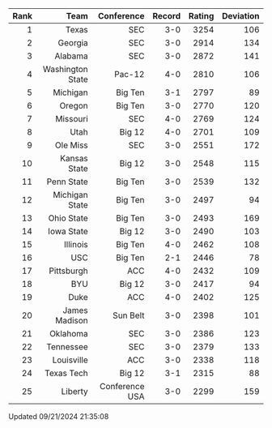 | Rank  | Team                 | Conference           | Record   | Rating | Deviation |
| ---:  | ---:                 | ---:                 | ---:     | ---:   | ---:      |
| 1     | Texas                | SEC                  | 3-0      | 3254   | 106       |
| 2     | Georgia              | SEC                  | 3-0      | 2914   | 134       |
| 3     | Alabama              | SEC                  | 3-0      | 2872   | 141       |
| 4     | Washington State     | Pac-12               | 4-0      | 2810   | 106       |
| 5     | Michigan             | Big Ten              | 3-1      | 2797   | 89        |
| 6     | Oregon               | Big Ten              | 3-0      | 2770   | 120       |
| 7     | Missouri             | SEC                  | 4-0      | 2769   | 124       |
| 8     | Utah                 | Big 12               | 4-0      | 2701   | 109       |
| 9     | Ole Miss             | SEC                  | 3-0      | 2551   | 172       |
| 10    | Kansas State         | Big 12               | 3-0      | 2548   | 115       |
| 11    | Penn State           | Big Ten              | 3-0      | 2539   | 132       |
| 12    | Michigan State       | Big Ten              | 3-0      | 2497   | 94        |
| 13    | Ohio State           | Big Ten              | 3-0      | 2493   | 169       |
| 14    | Iowa State           | Big 12               | 3-0      | 2490   | 103       |
| 15    | Illinois             | Big Ten              | 4-0      | 2462   | 108       |
| 16    | USC                  | Big Ten              | 2-1      | 2446   | 78        |
| 17    | Pittsburgh           | ACC                  | 4-0      | 2432   | 109       |
| 18    | BYU                  | Big 12               | 3-0      | 2417   | 94        |
| 19    | Duke                 | ACC                  | 4-0      | 2402   | 125       |
| 20    | James Madison        | Sun Belt             | 3-0      | 2398   | 101       |
| 21    | Oklahoma             | SEC                  | 3-0      | 2386   | 123       |
| 22    | Tennessee            | SEC                  | 3-0      | 2379   | 133       |
| 23    | Louisville           | ACC                  | 3-0      | 2338   | 118       |
| 24    | Texas Tech           | Big 12               | 3-1      | 2315   | 88        |
| 25    | Liberty              | Conference USA       | 3-0      | 2299   | 159       |

Updated 09/21/2024 21:35:08
